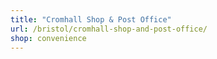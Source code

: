 ```yaml
---
title: "Cromhall Shop & Post Office"
url: /bristol/cromhall-shop-and-post-office/
shop: convenience
---
```

